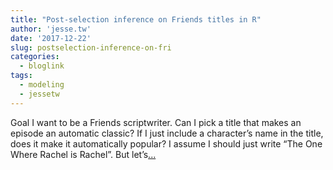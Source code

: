 ```yaml
---
title: "Post-selection inference on Friends titles in R"
author: 'jesse.tw'
date: '2017-12-22'
slug: postselection-inference-on-fri
categories:
  - bloglink
tags:
  - modeling
  - jessetw
---
```


Goal I want to be a Friends scriptwriter. Can I pick a title that makes an episode an automatic classic? If I just include a character’s name in the title, does it make it automatically popular? I assume I should just write “The One Where Rachel is Rachel”. But let’s[... <i class="fas fa-external-link-alt"></i>](https://jesse.tw/post/2017-12-22-post-selection-inference-on-friends-titles-in-r/)

